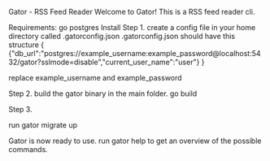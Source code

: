 Gator - RSS Feed Reader
Welcome to Gator!
This is a RSS feed reader cli.

Requirements:
    go
    postgres 
Install
Step 1. create a config file in your home directory called .gatorconfig.json
.gatorconfig.json should have this structure
{
{"db_url":"postgres://example_username:example_password@localhost:5432/gator?sslmode=disable","current_user_name":"user"}
}

replace example_username and example_password

Step 2. build the gator binary in the main folder.
go build

Step 3.

run
gator migrate up

Gator is now ready to use. run gator help to get an overview of the possible commands.



